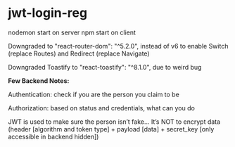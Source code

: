 # jwt-login-reg

nodemon start on server
npm start on client

Downgraded to "react-router-dom": "^5.2.0", instead of v6 to enable Switch (replace Routes) and Redirect (replace Navigate)

Downgraded Toastify to "react-toastify": "^8.1.0", due to weird bug


**Few Backend Notes:**

Authentication: check if you are the person you claim to be

Authorization: based on status and credentials, what can you do

JWT is used to make sure the person isn’t fake… It’s NOT to encrypt data (header [algorithm and token type] + payload [data] + secret_key [only accessible in backend hidden])
